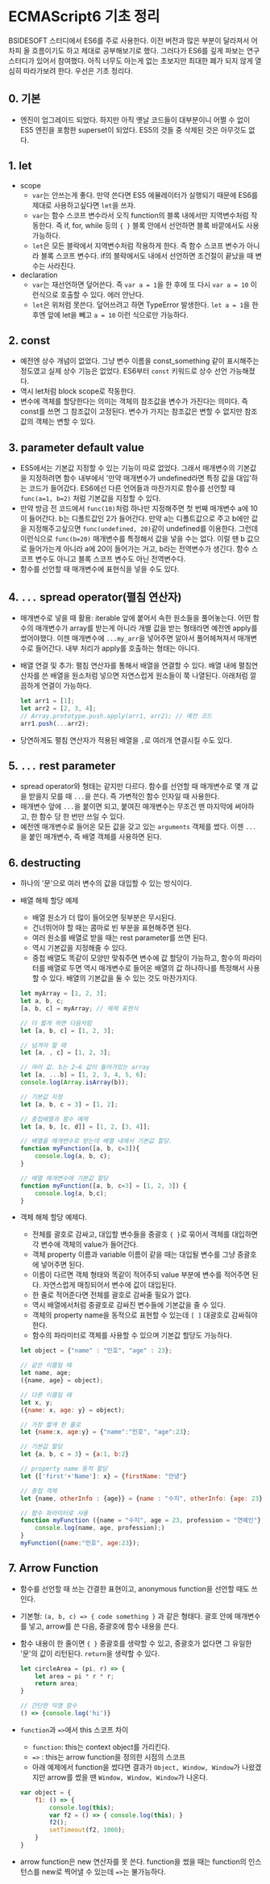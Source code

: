 # ECMAScript6 기초 정리

BSIDESOFT 스터디에서 ES6를 주로 사용한다. 이전 버전과 많은 부분이 달라져서 어차피 올 흐름이기도 하고 제대로 공부해보기로 했다. 그러다가 ES6를 깊게 파보는 연구스터디가 있어서 참여했다. 아직 너무도 아는게 없는 초보지만 최대한 폐가 되지 않게 열심히 따라가보려 한다. 우선은 기초 정리다.

## 0. 기본

- 엔진이 업그레이드 되었다. 하지만 아직 옛날 코드들이 대부분이니 어쩔 수 없이 ES5 엔진을 포함한 superset이 되었다. ES5의 것들 중 삭제된 것은 아무것도 없다.

## 1. let

- scope
    + `var`는 안쓰는게 좋다. 만약 쓴다면 ES5 에뮬레이터가 실행되기 때문에 ES6를 제대로 사용하고싶다면 `let`을 쓰자.
    + `var`는 함수 스코프 변수라서 오직 function의 블록 내에서만 지역변수처럼 작동한다. 즉 if, for, while 등의 `{ }` 블록 안에서 선언하면 블록 바깥에서도 사용 가능하다.
    + `let`은 모든 블락에서 지역변수처럼 작용하게 한다. 즉 함수 스코프 변수가 아니라 블록 스코프 변수다. if의 블락에서도 내에서 선언하면 조건절이 끝났을 때 변수는 사라진다.
- declaration
    + `var`는 재선언하면 덮어쓴다. 즉 `var a = 1`을 한 후에 또 다시 `var a = 10` 이런식으로 호출할 수 있다. 에러 안난다.
    + `let`은 위처럼 못쓴다. 덮어쓰려고 하면 TypeError 발생한다. `let a = 1`을 한 후엔 앞에 let을 빼고 `a = 10` 이런 식으로만 가능하다.

## 2. const

- 예전엔 상수 개념이 없었다. 그냥 변수 이름을 const_something 같이 표시해주는 정도였고 실제 상수 기능은 없었다. ES6부터 `const` 키워드로 상수 선언 가능해졌다.
- 역시 let처럼 block scope로 작동한다.
- 변수에 객체를 할당한다는 의미는 객체의 참조값을 변수가 가진다는 의미다. 즉 const를 쓰면 그 참조값이 고정된다. 변수가 가지는 참조값은 변할 수 없지만 참조값의 객체는 변할 수 있다.

## 3. parameter default value

- ES5에서는 기본값 지정할 수 있는 기능이 따로 없었다. 그래서 매개변수의 기본값을 지정하려면 함수 내부에서 '만약 매개변수가 undefined라면 특정 값을 대입'하는 코드가 들어갔다. ES6에선 다른 언어들과 마찬가지로 함수를 선언할 때 `func(a=1, b=2)` 처럼 기본값을 지정할 수 있다.
- 만약 방금 전 코드에서 `func(10)`처럼 하나만 지정해주면 첫 번째 매개변수 a에 10이 들어간다. b는 디폴트값인 2가 들어간다. 만약 a는 디폴트값으로 주고 b에만 값을 지정해주고싶으면 `func(undefined, 20)`같이 undefined를 이용한다. 그런데 이런식으로 `func(b=20)` 매개변수를 특정해서 값을 넣을 수는 없다. 이럴 땐 b 값으로 들어가는게 아니라 a에 20이 들어가는 거고, b라는 전역변수가 생긴다. 함수 스코프 변수도 아니고 블록 스코프 변수도 아닌 전역변수다.
- 함수를 선언할 때 매개변수에 표현식을 넣을 수도 있다.

## 4. `...` spread operator(펼침 연산자)

- 매개변수로 넣을 때 활용: iterable 앞에 붙어서 속한 원소들을 풀어놓는다. 어떤 함수의 매개변수가 array를 받는게 아니라 개별 값을 받는 형태라면 예전엔 apply를 썼어야했다. 이젠 매개변수에 `...my_arr`을 넣어주면 알아서 풀어헤쳐져서 매개변수로 들어간다. 내부 처리가 apply를 호출하는 형태는 아니다.
- 배열 연결 및 추가: 펼침 연산자를 통해서 배열을 연결할 수 있다. 배열 내에 펼침연산자를 쓴 배열을 원소처럼 넣으면 자연스럽게 원소들이 쭉 나열된다. 아래처럼 깔끔하게 연결이 가능하다.

    ```js
    let arr1 = [1];
    let arr2 = [2, 3, 4];
    // Array.prototype.push.apply(arr1, arr2); // 예전 코드
    arr1.push(...arr2);
    ```

- 당연하게도 펼침 연산자가 적용된 배열을 `,`로 여러개 연결시킬 수도 있다.

## 5. `...` rest parameter

- spread operator와 형태는 같지만 다르다. 함수를 선언할 때 매개변수로 몇 개 값을 받을지 모를 때 `...`을 쓴다. 즉 가변적인 함수 인자일 때 사용한다.
- 매개변수 앞에 `...`을 붙이면 되고, 붙여진 매개변수는 무조건 맨 마지막에 써야하고, 한 함수 당 한 번만 쓰일 수 있다.
- 예전엔 매개변수로 들어온 모든 값을 갖고 있는 `arguments` 객체를 썼다. 이젠 `...`을 붙인 매개변수, 즉 배열 객체를 사용하면 된다.

## 6. destructing

- 하나의 '문'으로 여러 변수의 값을 대입할 수 있는 방식이다.
- 배열 해체 할당 예제
    + 배열 원소가 더 많이 들어오면 뒷부분은 무시된다.
    + 건너뛰어야 할 때는 콤마로 빈 부분을 표현해주면 된다.
    + 여러 원소를 배열로 받을 때는 rest parameter를 쓰면 된다.
    + 역시 기본값을 지정해줄 수 있다.
    + 중첩 배열도 똑같이 모양만 맞춰주면 변수에 값 할당이 가능하고, 함수의 파라미터를 배열로 두면 역시 매개변수로 들어온 배열의 값 하나하나를 특정해서 사용할 수 있다. 배열의 기본값을 둘 수 있는 것도 마찬가지다.

    ```js
    let myArray = [1, 2, 3];
    let a, b, c;
    [a, b, c] = myArray; // 해체 표현식

    // 더 짧게 하면 다음처럼
    let [a, b, c] = [1, 2, 3];

    // 넘겨야 할 때
    let [a, , c] = [1, 2, 3];

    // 여러 값. b는 2~6 값이 들어가있는 array
    let [a, ...b] = [1, 2, 3, 4, 5, 6];
    console.log(Array.isArray(b));

    // 기본값 지정
    let [a, b, c = 3] = [1, 2];

    // 중첩배열과 함수 예제
    let [a, b, [c, d]] = [1, 2, [3, 4]];

    // 배열을 매개변수로 받는데 배열 내에서 기본값 할당.
    function myFunction([a, b, c=3]){
        console.log(a, b, c);
    }

    // 배열 매개변수에 기본값 할당
    function myFunction([a, b, c=3] = [1, 2, 3]) {
        console.log(a, b,c);
    }
    ```

- 객체 해체 할당 예제다.
    + 전체를 괄호로 감싸고, 대입할 변수들을 중괄호 `{ }`로 묶어서 객체를 대입하면 각 변수에 객체의 value가 들어간다.
    + 객체 property 이름과 variable 이름이 같을 때는 대입될 변수를 그냥 중괄호에 넣어주면 된다.
    + 이름이 다르면 객체 형태와 똑같이 적어주되 value 부분에 변수를 적어주면 된다. 자연스럽게 매칭되어서 변수에 값이 대입된다.
    + 한 줄로 적어준다면 전체를 괄호로 감싸줄 필요가 없다.
    + 역시 배열에서처럼 중괄호로 감싸진 변수들에 기본값을 줄 수 있다.
    + 객체의 property name을 동적으로 표현할 수 있는데 `[ ]` 대괄호로 감싸줘야 한다.
    + 함수의 파라미터로 객체를 사용할 수 있으며 기본값 할당도 가능하다.

    ```js
    let object = {"name" : "민호", "age" : 23};

    // 같은 이름일 때
    let name, age;
    ({name, age} = object);

    // 다른 이름일 때
    let x, y;
    ({name: x, age: y} = object);

    // 가장 짧게 한 줄로
    let {name:x, age:y} = {"name":"민호", "age":23};

    // 기본값 할당
    let {a, b, c = 3} = {a:1, b:2}

    // property name 동적 할당
    let {['first'+'Name']: x} = {firstName: "안녕"}

    // 중첩 객체
    let {name, otherInfo : {age}} = {name : "수지", otherInfo: {age: 23}};

    // 함수 파라미터로 사용
    function myFunction ({name = "수지", age = 23, profession = "연예인"} = {}) {
        console.log(name, age, profession);)  
    }
    myFunction({name:"민호", age:23});
    ```

## 7. Arrow Function

- 함수를 선언할 때 쓰는 간결한 표현이고, anonymous function을 선언할 때도 쓰인다.
- 기본형: `(a, b, c) => { code something }` 과 같은 형태다. 괄호 안에 매개변수를 넣고, arrow를 쓴 다음, 중괄호에 함수 내용을 쓴다.
- 함수 내용이 한 줄이면 `{ }` 중괄호를 생략할 수 있고, 중괄호가 없다면 그 유일한 '문'의 값이 리턴된다. `return`을 생략할 수 있다.

    ```js
    let circleArea = (pi, r) => {
        let area = pi * r * r;
        return area;
    }

    // 간단한 익명 함수
    () => {console.log('hi')}
    ```

- `function`과 `=>`에서 this 스코프 차이
    + `function`: this는 context object를 가리킨다.
    + `=>` : this는 arrow function을 정의한 시점의 스코프
    + 아래 예제에서 function을 썼다면 결과가 `Object, Window, Window`가 나왔겠지만 arrow를 썼을 땐 `Window, Window, Window`가 나온다.

    ```js
    var object = {
        f1: () => {
            console.log(this);
            var f2 = () => { console.log(this); }
            f2();
            setTimeout(f2, 1000);
        }
    }
    ```

- arrow function은 new 연산자를 못 쓴다. function을 썼을 때는 function의 인스턴스를 new로 찍어낼 수 있는데 `=>`는 불가능하다.
